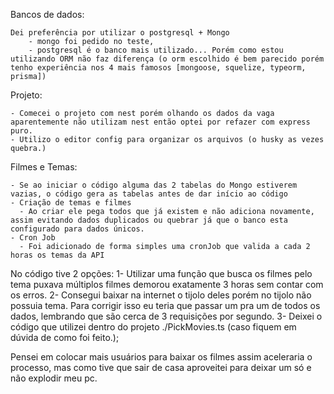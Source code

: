 Bancos de dados:
```
Dei preferência por utilizar o postgresql + Mongo
    - mongo foi pedido no teste,
    - postgresql é o banco mais utilizado... Porém como estou utilizando ORM não faz diferença (o orm escolhido é bem parecido porém tenho experiência nos 4 mais famosos [mongoose, squelize, typeorm, prisma])
```

Projeto:
```
- Comecei o projeto com nest porém olhando os dados da vaga aparentemente não utilizam nest então optei por refazer com express puro.
- Utilizo o editor config para organizar os arquivos (o husky as vezes quebra.)
```

Filmes e Temas:
```
- Se ao iniciar o código alguma das 2 tabelas do Mongo estiverem vazias, o código gera as tabelas antes de dar início ao código
- Criação de temas e filmes
  - Ao criar ele pega todos que já existem e não adiciona novamente, assim evitando dados duplicados ou quebrar já que o banco esta configurado para dados únicos.
- Cron Job
  - Foi adicionado de forma simples uma cronJob que valida a cada 2 horas os temas da API
```

No código tive 2 opções:
1- Utilizar uma função que busca os filmes pelo tema puxava múltiplos filmes demorou exatamente 3 horas sem contar com os erros.
2- Consegui baixar na internet o tijolo deles porém no tijolo não possuia tema. Para corrigir isso eu teria que passar um pra um de todos os dados, lembrando que são cerca de 3 requisições por segundo.
3- Deixei o código que utilizei dentro do projeto ./PickMovies.ts (caso fiquem em dúvida de como foi feito.);

Pensei em colocar mais usuários para baixar os filmes assim aceleraria o processo, mas como tive que sair de casa aproveitei para deixar um só e não explodir meu pc.

